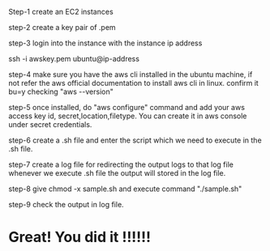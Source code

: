 
Step-1 create an EC2 instances

step-2 create a key pair of .pem

step-3 login into the instance with the instance ip address

ssh -i awskey.pem ubuntu@ip-address

step-4 make sure you have the aws cli installed in the ubuntu machine, if not refer the aws official documentation to install aws cli in linux. confirm it bu=y checking "aws --version"

step-5 once installed, do "aws configure" command and add your aws access key id, secret,location,filetype. You can create it in aws console under secret credentials.

step-6 create a .sh file and enter the script which we need to execute in the .sh file.

step-7 create a log file for redirecting the output logs to that log file whenever we execute .sh file the output will stored in the log file.

step-8 give chmod -x sample.sh and execute command "./sample.sh"

step-9 check the output in log file.

# Great! You did it !!!!!!

